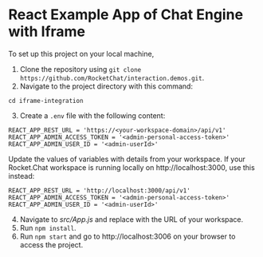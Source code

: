 # React Example App of Chat Engine with Iframe

To set up this project on your local machine, 
1. Clone the repository using `git clone https://github.com/RocketChat/interaction.demos.git`.
2. Navigate to the project directory with this command:

```
cd iframe-integration
```

3. Create a `.env` file with the following content:

```
REACT_APP_REST_URL = 'https://<your-workspace-domain>/api/v1'
REACT_APP_ADMIN_ACCESS_TOKEN = '<admin-personal-access-token>'
REACT_APP_ADMIN_USER_ID = '<admin-userId>'
```
Update the values of variables with details from your workspace. If your Rocket.Chat workspace is running locally on http://localhost:3000, use this instead:

```
REACT_APP_REST_URL = 'http://localhost:3000/api/v1'
REACT_APP_ADMIN_ACCESS_TOKEN = '<admin-personal-access-token>'
REACT_APP_ADMIN_USER_ID = '<admin-userId>'
```

4. Navigate to *_src/App.js_* and replace <your-workspace-url> with the URL of your workspace.
4. Run `npm install`.
5. Run `npm start` and go to http://localhost:3006 on your browser to access the project.
